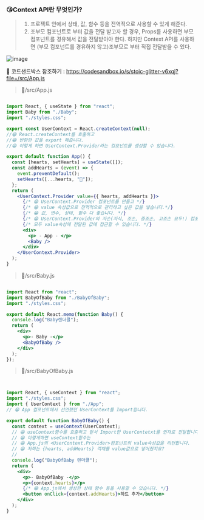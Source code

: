 ###  😘Context API란 무엇인가?



> 1. 프로젝트 안에서 상태, 값, 함수 등을 전역적으로 사용할 수 있게 해준다.
> 2. 조부모 컴포넌트로 부터 값을 전달 받고자 할 경우, Props를 사용하면 부모컴포넌트를 경유해서 값을 전달받아야 한다. 하지만 Context API를 사용하면 (부모 컴포넌트를 경유하지 않고)조부모로 부터 직접 전달받을 수 있다.



![image](https://user-images.githubusercontent.com/75282888/113104241-439cb000-923b-11eb-98db-adceb36202a3.png)




🎉 코드샌드박스 참조하기 : https://codesandbox.io/s/stoic-glitter-v6xqj?file=/src/App.js




> 📁/src/App.js


```jsx

import React, { useState } from "react";
import Baby from "./Baby";
import "./styles.css";

export const UserContext = React.createContext(null);
//😁 React.createContext를 호출하고
//😁 반환한 값을 export 해줍니다.
//😁 이렇게 하면 UserContext.Provider라는 컴포넌트를 생성할 수 있습니다.

export default function App() {
  const [hearts, setHearts] = useState([]);
  const addHearts = (event) => {
    event.preventDefault();
    setHearts([...hearts, "💖"]);
  };
  return (
    <UserContext.Provider value={{ hearts, addHearts }}>
      {/* 😁 UserContext.Provider 컴포넌트를 만들고 */}
      {/* 😁 value 속성값으로 전역적으로 관리하고 싶은 값을 넣습니다.*/}
      {/* 😁 값, 변수, 상태, 함수 다 좋습니다. */}
      {/* 😁 UserContext.Provider의 자손(자식, 조손, 증조손, 고조손 모두!) 컴포넌트들은  */}
      {/* 모두 value속성에 전달된 값에 접근할 수 있습니다. */}
      <div>
        <p> - App - </p>
        <Baby />
      </div>
    </UserContext.Provider>
  );
}

```




> 📁/src/Baby.js

```jsx

import React from "react";
import BabyOfBaby from "./BabyOfBaby";
import "./styles.css";

export default React.memo(function Baby() {
  console.log("Baby렌더콜");
  return (
    <div>
      <p>- Baby -</p>
      <BabyOfBaby />
    </div>
  );
});

```


> 📁/src/BabyOfBaby.js



```jsx


import React, { useContext } from "react";
import "./styles.css";
import { UserContext } from "./App";
// 😁 App 컴포넌트에서 선언했던 UserContext를 Import합니다.

export default function BabyOfBaby() {
  const context = useContext(UserContext);
  // 😁 useContext함수를 호출하고 앞서 Import한 UserContetxt를 인자로 전달합니다.
  // 😁 이렇게하면 useContext함수는
  // 😁 App.js의 <UserContext.Provider>컴포넌트의 value속성값을 리턴합니다.
  // 😁 저희는 {hearts, addHearts} 객체를 value값으로 넣어줬지요?
  //
  console.log("BabyOfBaby 렌더콜");
  return (
    <div>
      <p>- BabyOfBaby -</p>
      <p>{context.hearts}</p>
      {/* 😁 App.js에서 생성한 상태 함수 등을 사용할 수 있습니다. */}
      <button onClick={context.addHearts}>하트 추가</button>
    </div>
  );
}

```

